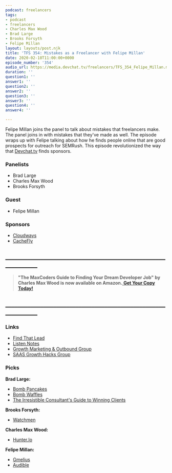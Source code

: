 ```yaml
---
podcast: freelancers
tags:
- podcast
- freelancers
- Charles Max Wood
- Brad Large
- Brooks Forsyth
- Felipe Millan
layout: layouts/post.njk
title: 'TFS 354: Mistakes as a Freelancer with Felipe Millan'
date: 2020-02-18T11:00:00+0000
episode_number: '354'
audio_url: https://media.devchat.tv/freelancers/TFS_354_Felipe_Millan.mp3
duration: ''
question1: ''
answer1: ''
question2: ''
answer2: ''
question3: ''
answer3: ''
question4: ''
answer4: ''

---
```

Felipe Millan joins the panel to talk about mistakes that freelancers make. The panel joins in with mistakes that they've made as well. The episode wraps up with Felipe talking about how he finds people online that are good prospects for outreach for SEMRush. This episode revolutionized the way that [Devchat.tv](http://devchat.tv/) finds sponsors.

### **Panelists**

* Brad Large
* Charles Max Wood
* Brooks Forsyth

### **Guest**

* Felipe Millan

### **Sponsors**

* [Cloudways](https://www.cloudways.com/en/)
* [CacheFly](https://www.cachefly.com/)

## **____________________________________________________________**

> **"The MaxCoders Guide to Finding Your Dream Developer Job" by Charles Max Wood is now available on Amazon.**[ **Get Your Copy Today!**](https://www.amazon.com/gp/product/B081MBL5C9/ref=as_li_ss_tl?ie=UTF8&linkCode=sl1&tag=devchattv-20&linkId=9d61363241636e2546ef46abba198746&language=en_US)

## **____________________________________________________________**

### **Links**

* [Find That Lead](https://findthatlead.com/en/)
* [Listen Notes](https://www.listennotes.com/)
* [Growth Marketing & Outbound Group](https://www.facebook.com/groups/growthhackingandoutboundmarketing/)
* [SAAS Growth Hacks Group](https://www.facebook.com/groups/SaaSgrowthhacking/?ref=bookmarks)

### **Picks**

**Brad Large:**

* [Bomb Pancakes](https://www.allrecipes.com/recipe/21014/good-old-fashioned-pancakes/)
* [Bomb Waffles](https://www.allrecipes.com/recipe/22180/waffles-i/)
* [The Irresistible Consultant's Guide to Winning Clients](https://www.amazon.com/Irresistible-Consultants-Guide-Winning-Clients-ebook/dp/B06WVGXT6H)

**Brooks Forsyth:**

* [Watchmen](https://www.imdb.com/title/tt7049682/)

**Charles Max Wood:**

* [Hunter.Io](https://hunter.io/)

**Felipe Millan:**

* [Gmelius](https://gmelius.com/)
* [Audible](https://www.audible.com/)